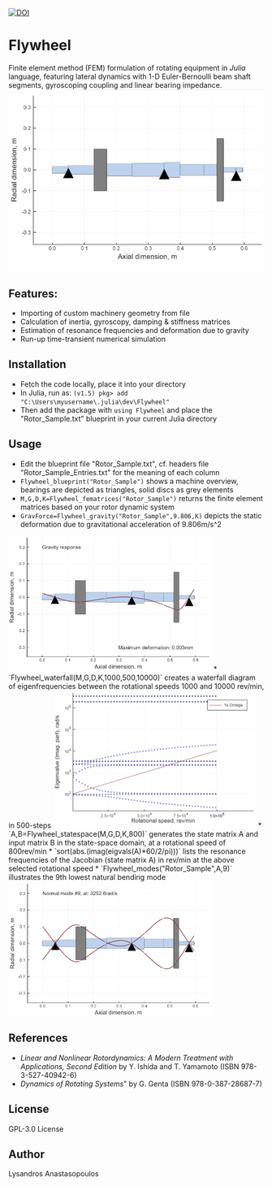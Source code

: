 [![DOI](https://zenodo.org/badge/DOI/10.5281/zenodo.4625162.svg)](https://doi.org/10.5281/zenodo.4625162)

# Flywheel
Finite element method (FEM) formulation of rotating equipment in <em>Julia</em> language, featuring lateral dynamics with 1-D  Euler-Bernoulli beam shaft segments, gyroscoping coupling and linear bearing impedance.\
<img src= "pictures/Rotor.PNG"  width="600">

## Features:
* Importing of custom machinery geometry from file
* Calculation of inertia, gyroscopy, damping & stiffness matrices
* Estimation of resonance frequencies and deformation due to gravity
* Run-up time-transient numerical simulation

## Installation
* Fetch the code locally, place it into your directory
* In Julia, run as: `(v1.5) pkg> add "C:\Users\myusername\.julia\dev\Flywheel"`
* Then add the package with `using Flywheel` and place the "Rotor_Sample.txt" blueprint in your current Julia directory


## Usage
* Edit the blueprint file "Rotor_Sample.txt", cf. headers file "Rotor_Sample_Entries.txt" for the meaning of each column
* `Flywheel_blueprint("Rotor_Sample")` shows a machine overview, bearings are depicted as triangles, solid discs as grey elements
* `M,G,D,K=Flywheel_fematrices("Rotor_Sample")` returns the finite element matrices based on your rotor dynamic system
* `GravForce=Flywheel_gravity("Rotor_Sample",9.806,K)` depicts the static deformation due to  gravitational acceleration of 9.806m/s^2
<img src= "pictures/Gravity.PNG"  width="400">
* `Flywheel_waterfall(M,G,D,K,1000,500,10000)` creates a  waterfall diagram of eigenfrequencies between the rotational speeds 1000 and 10000 rev/min, in 500-steps
<img src= "pictures/Campbell.PNG"  width="400">
* `A,B=Flywheel_statespace(M,G,D,K,800)` generates the state matrix A and input matrix B in the state-space domain, at a rotational speed of 800rev/min
* `sort(abs.(imag(eigvals(A)*60/2/pi)))` lists the resonance frequencies of the Jacobian (state matrix A) in rev/min at the above selected rotational speed
* `Flywheel_modes("Rotor_Sample",A,9)` illustrates the 9th lowest natural bending mode
<img src= "pictures/Modes.PNG"  width="400">



## References
* *Linear and Nonlinear Rotordynamics: A Modern Treatment with Applications, Second Edition* by Y. Ishida and T. Yamamoto (ISBN 978-3-527-40942-6)
* *Dynamics of Rotating Systems*" by G. Genta (ISBN 978-0-387-28687-7)

## License
GPL-3.0 License
 
## Author
Lysandros Anastasopoulos
